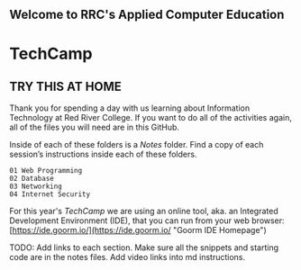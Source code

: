 ## Welcome to RRC's Applied Computer Education
# TechCamp
  
  
## TRY THIS AT HOME
Thank you for spending a day with us learning about Information Technology at Red River College.
If you want to do all of the activities again, all of the files you will need are in this GitHub.

Inside of each of these folders is a *Notes* folder. Find a copy of each session’s instructions inside each of these folders.
```
01 Web Programming
02 Database
03 Networking
04 Internet Security
```

For this year's *TechCamp* we are using an online tool, aka. an Integrated Development Environment (IDE), that you can run from your web browser:
[https://ide.goorm.io/](https://ide.goorm.io/ "Goorm IDE Homepage")


TODO: Add links to each section. Make sure all the snippets and starting code are in the notes files. Add video links into md instructions.
